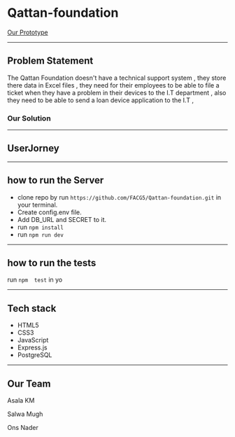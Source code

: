# Qattan-foundation

[Our Prototype](https://www.figma.com/file/gr4zjSyliBV6CC1Dn6ezqJvJ/Triple-%22S%22?node-id=124%3A100)
___
## Problem Statement
The Qattan Foundation doesn't have a technical support system , they store there data in Excel files , they need for their employees to be able to file a ticket when they have a problem in their devices to the I.T department , also they need to be able to send a loan device application to the I.T , 

### Our Solution
___
## UserJorney
___
## how to run the Server

- clone repo by run `https://github.com/FACG5/Qattan-foundation.git` in your terminal.
- Create config.env file.
- Add DB_URL and SECRET to it.
- run `npm install`
- run `npm run dev`
___
## how to run the tests

run `npm  test` in yo
___
## Tech stack

- HTML5
- CSS3
- JavaScript
- Express.js
- PostgreSQL
___
## Our Team

Asala KM

Salwa Mugh

Ons Nader 

